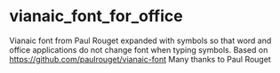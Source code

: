 # vianaic_font_for_office
Vianaic font from Paul Rouget expanded with symbols so that word and office applications do not change font when typing symbols. Based on https://github.com/paulrouget/vianaic-font  Many thanks to Paul Rouget
